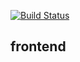 [![Build Status](https://travis-ci.org/robotika-labor-futarszolgalat/frontend.svg?branch=master)](https://travis-ci.org/robotika-labor-futarszolgalat/frontend)

## frontend
